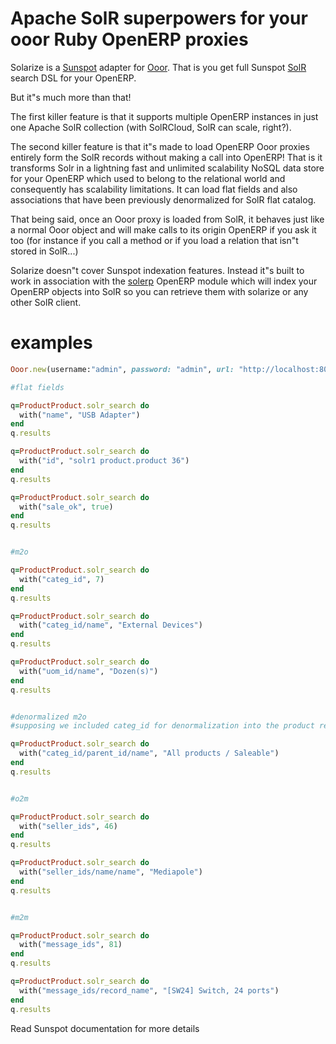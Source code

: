 Apache SolR superpowers for your ooor Ruby OpenERP proxies
==========================================================

Solarize is a [Sunspot](https://github.com/sunspot/sunspot) adapter for [Ooor](https://github.com/akretion/ooor).
That is you get full Sunspot [SolR](https://lucene.apache.org/solr/) search DSL for your OpenERP.

But it"s much more than that!

The first killer feature is that it supports multiple OpenERP instances in just one Apache SolR collection (with SolRCloud, SolR can scale, right?).

The second killer feature is that it"s made to load OpenERP Ooor proxies entirely form the SolR records without making a call into OpenERP! That is it transforms Solr in a lightning fast and unlimited scalability NoSQL data store for your OpenERP which used to belong to the relational world and consequently has scalability limitations. It can load flat fields and also associations that have been previously denormalized for SolR flat catalog.

That being said, once an Ooor proxy is loaded from SolR, it behaves just like a normal Ooor object and will make calls to its origin OpenERP if you ask it too (for instance if you call a method or if you load a relation that isn"t stored in SolR...)

Solarize doesn"t cover Sunspot indexation features. Instead it"s built to work in association with the [solerp](https://github.com/akretion/solerp) OpenERP module which will index your OpenERP objects into SolR so you can retrieve them with solarize or any other SolR client.

examples
========


```ruby
Ooor.new(username:"admin", password: "admin", url: "http://localhost:8069", database: "ooor_test", solr_url: "http://localhost:8983/solr/test")

#flat fields

q=ProductProduct.solr_search do
  with("name", "USB Adapter")
end
q.results

q=ProductProduct.solr_search do
  with("id", "solr1 product.product 36")
end
q.results

q=ProductProduct.solr_search do
  with("sale_ok", true)
end
q.results


#m2o

q=ProductProduct.solr_search do
  with("categ_id", 7)
end
q.results

q=ProductProduct.solr_search do
  with("categ_id/name", "External Devices")
end
q.results

q=ProductProduct.solr_search do
  with("uom_id/name", "Dozen(s)")
end
q.results


#denormalized m2o
#supposing we included categ_id for denormalization into the product records in solerp

q=ProductProduct.solr_search do
  with("categ_id/parent_id/name", "All products / Saleable")
end
q.results


#o2m

q=ProductProduct.solr_search do
  with("seller_ids", 46)
end
q.results

q=ProductProduct.solr_search do
  with("seller_ids/name/name", "Mediapole")
end
q.results


#m2m

q=ProductProduct.solr_search do
  with("message_ids", 81)
end
q.results

q=ProductProduct.solr_search do
  with("message_ids/record_name", "[SW24] Switch, 24 ports")
end
q.results
```

Read Sunspot documentation for more details
